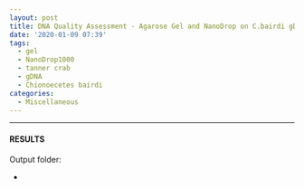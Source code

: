 ```yaml
---
layout: post
title: DNA Quality Assessment - Agarose Gel and NanoDrop on C.bairdi gDNA
date: '2020-01-09 07:39'
tags: 
  - gel
  - NanoDrop1000
  - tanner crab
  - gDNA
  - Chionoecetes bairdi
categories: 
  - Miscellaneous
---
```




---

#### RESULTS

Output folder:

- []()

